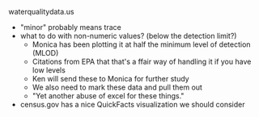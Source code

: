 waterqualitydata.us

- "minor" probably means trace
- what to do with non-numeric values? (below the detection limit?)
  - Monica has been plotting it at half the minimum level of detection (MLOD)
  - Citations from EPA that that's a ffair way of handling it if you have low levels
  - Ken will send these to Monica for further study
  - We also need to mark these data and pull them out
  - "Yet another abuse of excel for these things."
- census.gov has a nice QuickFacts visualization we should consider
